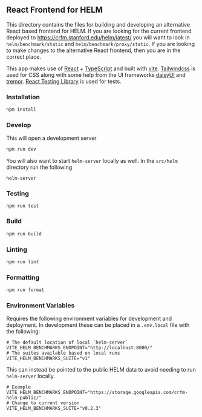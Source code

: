 ## React Frontend for HELM

This directory contains the files for building and developing an alternative React based frontend for HELM. If you are looking for the current frontend deployed to https://crfm.stanford.edu/helm/latest/ you will want to look in `helm/benchmark/static` and `helm/benchmark/proxy/static`. If you are looking to make changes to the alternative React frontend, then you are in the correct place.

This app makes use of [React](https://react.dev/) + [TypeScript](https://www.typescriptlang.org/) and built with [vite](https://vitejs.dev/). [Tailwindcss](https://tailwindcss.com/) is used for CSS along with some help from the UI frameworks [daisyUI](https://daisyui.com/) and [tremor](https://www.tremor.so/). [React Testing Library](https://testing-library.com/docs/react-testing-library/intro/) is used for tests.

### Installation

```bash
npm install
```

### Develop

This will open a development server

```bash
npm run dev
```

You will also want to start `helm-server` locally as well. In the `src/helm` directory run the following

```
helm-server
```

### Testing

```
npm run test
```

### Build

```bash
npm run build
```

### Linting

```bash
npm run lint
```

### Formatting

```bash
npm run format
```

### Environment Variables

Requires the following environment variables for development and deployment. In development these can be placed in a `.env.local` file with the following:

```
# The default location of local `helm-server`
VITE_HELM_BENCHMARKS_ENDPOINT="http://localhost:8000/"
# The suites available based on local runs
VITE_HELM_BENCHMARKS_SUITE="v1"
```

This can instead be pointed to the public HELM data to avoid needing to run `helm-server` locally.

```
# Example
VITE_HELM_BENCHMARKS_ENDPOINT="https://storage.googleapis.com/crfm-helm-public/"
# Change to current version
VITE_HELM_BENCHMARKS_SUITE="v0.2.3"
```
